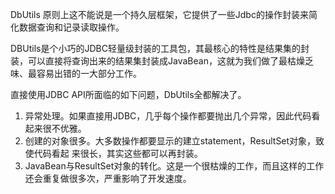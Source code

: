 DbUtils 原则上这不能说是一个持久层框架，它提供了一些Jdbc的操作封装来简化数据查询和记录读取操作。

DBUtils是个小巧的JDBC轻量级封装的工具包，其最核心的特性是结果集的封装，可以直接将查询出来的结果集封装成JavaBean，这就为我们做了最枯燥乏味、最容易出错的一大部分工作。

直接使用JDBC API所面临的如下问题，DbUtils全都解决了。
1. 异常处理。如果直接用JDBC，几乎每个操作都要抛出几个异常，因此代码看起来很不优雅。 
2. 创建的对象很多。大多数操作都要显示的建立statement，ResultSet对象，致使代码看起 来很长，其实这些都可以再封装。 
3. JavaBean与ResultSet对象的转化。这是一个很枯燥的工作，而且这样的工作还会重复做很多次，严重影响了开发速度。 

